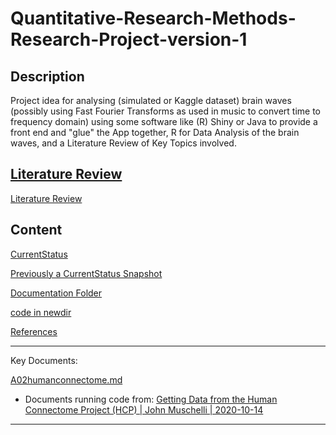 # Quantitative-Research-Methods-Research-Project-version-1

## Description

Project idea for analysing (simulated or Kaggle dataset) brain waves (possibly using Fast Fourier Transforms as used in music to convert time to frequency domain) using some software like (R) Shiny or Java to provide a front end and "glue" the App together, R for Data Analysis of the brain waves, and a Literature Review of Key Topics involved.

## [Literature Review](https://github.com/CoderSales/Quantitative-Research-Methods-Research-Project-version-1/blob/main/PreparationForSubmission/LiteratureReview.md)

[Literature Review](https://github.com/CoderSales/Quantitative-Research-Methods-Research-Project-version-1/blob/main/PreparationForSubmission/LiteratureReview.md)


## Content

[CurrentStatus](/Documentation/09on20240516at1111hours/A02humanconnectome.md)

[Previously a CurrentStatus Snapshot](/Documentation/01pre20240422at0941hours/A13CurrentStatus.md)

[Documentation Folder](/Documentation)

[code in newdir](/Rcode/newdir)

[References](/Documentation/01pre20240422at0941hours/A01References.md)

____

Key Documents:

[A02humanconnectome.md](/Documentation/09on20240516at1111hours/A02humanconnectome.md)

- Documents running code from: [Getting Data from the Human Connectome Project (HCP) | John Muschelli | 2020-10-14](https://cran.r-project.org/web/packages/neurohcp/vignettes/hcp.html)

____
